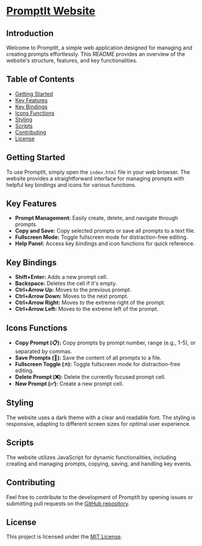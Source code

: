 # [PromptIt Website](https://rizamohammadkhan.github.io/promptItWebsite/)
## Introduction
Welcome to PromptIt, a simple web application designed for managing and creating prompts effortlessly. This README provides an overview of the website's structure, features, and key functionalities.

## Table of Contents
- [Getting Started](#getting-started)
- [Key Features](#key-features)
- [Key Bindings](#key-bindings)
- [Icons Functions](#icons-functions)
- [Styling](#styling)
- [Scripts](#scripts)
- [Contributing](#contributing)
- [License](#license)

## Getting Started
To use PromptIt, simply open the `index.html` file in your web browser. The website provides a straightforward interface for managing prompts with helpful key bindings and icons for various functions.

## Key Features
- **Prompt Management:** Easily create, delete, and navigate through prompts.
- **Copy and Save:** Copy selected prompts or save all prompts to a text file.
- **Fullscreen Mode:** Toggle fullscreen mode for distraction-free editing.
- **Help Panel:** Access key bindings and icon functions for quick reference.

## Key Bindings
- **Shift+Enter:** Adds a new prompt cell.
- **Backspace:** Deletes the cell if it's empty.
- **Ctrl+Arrow Up:** Moves to the previous prompt.
- **Ctrl+Arrow Down:** Moves to the next prompt.
- **Ctrl+Arrow Right:** Moves to the extreme right of the prompt.
- **Ctrl+Arrow Left:** Moves to the extreme left of the prompt.

## Icons Functions
- **Copy Prompt (📋):** Copy prompts by prompt number, range (e.g., 1-5), or separated by commas.
- **Save Prompts (💾):** Save the content of all prompts to a file.
- **Fullscreen Toggle (↗️):** Toggle fullscreen mode for distraction-free editing.
- **Delete Prompt (❌):** Delete the currently focused prompt cell.
- **New Prompt (✅):** Create a new prompt cell.

## Styling
The website uses a dark theme with a clear and readable font. The styling is responsive, adapting to different screen sizes for optimal user experience.

## Scripts
The website utilizes JavaScript for dynamic functionalities, including creating and managing prompts, copying, saving, and handling key events.

## Contributing
Feel free to contribute to the development of PromptIt by opening issues or submitting pull requests on the [GitHub repository](https://github.com/RIZAmohammadkhan/promptItWebsite).

## License
This project is licensed under the [MIT License](LICENSE).
